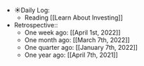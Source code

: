 - ☀️Daily Log:
    - Reading [[Learn About Investing]]
- Retrospective::
    - One week ago: [[April 1st, 2022]]
    - One month ago: [[March 7th, 2022]]
    - One quarter ago: [[January 7th, 2022]]
    - One year ago: [[April 7th, 2021]]
